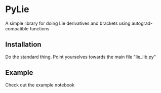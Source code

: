 # PyLie

A simple library for doing Lie derivatives and brackets using autograd-compatible functions

## Installation

Do the standard thing. Point yourselves towards the main file "lie_lib.py"

## Example
Check out the example notebook


